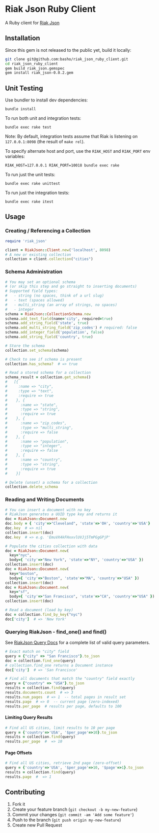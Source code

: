 # Riak Json Ruby Client

A Ruby client for [Riak Json](https://github.com/basho-labs/riak_json/)

## Installation

Since this gem is not released to the public yet, build it locally:

```bash
git clone git@github.com:basho/riak_json_ruby_client.git
cd riak_json_ruby_client
gem build riak_json.gemspec
gem install riak_json-0.0.2.gem
```


## Unit Testing
Use bundler to install dev dependencies:
```
bundle install
```
To run both unit and integration tests:
```
bundle exec rake test
```
Note: By default, integration tests assume that Riak is listening on ```127.0.0.1:8098```
(the result of ```make rel```).

To specify alternate host and port, use the ```RIAK_HOST``` and ```RIAK_PORT``` env variables:
```
RIAK_HOST=127.0.0.1 RIAK_PORT=10018 bundle exec rake
```
To run just the unit tests:
```
bundle exec rake unittest
```
To run just the integration tests:
```
bundle exec rake itest
```
## Usage

### Creating / Referencing a Collection
```ruby
require 'riak_json'

client = RiakJson::Client.new('localhost', 8098)
# A new or existing collection
collection = client.collection("cities")
```

### Schema Administration
```ruby
# You may set an optional schema
# (or skip this step and go straight to inserting documents)
# Supported field types:
#   - string (no spaces, think of a url slug)
#   - text (spaces allowed)
#   - multi_string (an array of strings, no spaces)
#   - integer
schema = RiakJson::CollectionSchema.new
schema.add_text_field(name='city', required=true)
schema.add_string_field('state', true)
schema.add_multi_string_field('zip_codes') # required: false 
schema.add_integer_field('population', false)
schema.add_string_field('country', true)

# Store the schema
collection.set_schema(schema)

# Check to see if schema is present
collection.has_schema?  # => true

# Read a stored schema for a collection
schema_result = collection.get_schema()
#   [{
#     :name => "city",
#     :type => "text",
#     :require => true
#    }, {
#      :name => "state",
#      :type => "string",
#      :require => true
#    }, {
#      :name => "zip_codes",
#      :type => "multi_string",
#      :require => false
#    }, {
#      :name => "population",
#      :type => "integer",
#      :require => false
#    }, {
#      :name => "country",
#      :type => "string",
#      :require => true
#    }]

# Delete (unset) a schema for a collection
collection.delete_schema
```

### Reading and Writing Documents
```ruby
# You can insert a document with no key
# RiakJson generates a UUID type key and returns it
doc = RiakJson::Document.new
doc.body = { 'city'=>"Cleveland", 'state'=>'OH', 'country'=>'USA'}
doc.key  # => nil
collection.insert(doc)
doc.key  # => e.g. 'EmuVX4kFHxxvlUVJj5TmPGgGPjP'

# Populate the cities collection with data
doc = RiakJson::Document.new(
  key="nyc",
  body={ 'city'=>"New York", 'state'=>"NY", 'country'=>"USA" })
collection.insert(doc)
doc = RiakJson::Document.new(
  key="boston",
  body={ 'city'=>"Boston", 'state'=>"MA", 'country'=>"USA" })
collection.insert(doc)
doc = RiakJson::Document.new(
  key="sf",
  body={ 'city'=>"San Francisco", 'state'=>"CA", 'country'=>"USA" })
collection.insert(doc)

# Read a document (load by key)
doc = collection.find_by_key("nyc")
doc['city']  # => 'New York'
```

### Querying RiakJson - find_one() and find()
See [RiakJson Query Docs](https://github.com/basho-labs/riak_json/blob/master/docs/query.md) 
for a complete list of valid query parameters.
```ruby
# Exact match on "city" field
query = {"city" => "San Francisco"}.to_json
doc = collection.find_one(query)
# collection.find_one returns a Document instance
doc['city']  # => 'San Francisco'

# Find all documents that match the "country" field exactly
query = {"country" => "USA"}.to_json
results = collection.find(query)
results.documents.count  # => 3
results.num_pages  # => 1  -- total pages in result set
results.page  # => 0  -- current page (zero-indexed)
results.per_page  # results per page, defaults to 100
```
#### Limiting Query Results
```ruby
# Find all US cities, limit results to 10 per page
query = {'country'=>'USA', '$per_page'=>10}.to_json
results = collection.find(query)
results.per_page  #  => 10
```
#### Page Offsets
```ruby
# Find all US cities, retrieve 2nd page (zero-offset)
query = {'country'=>'USA', '$per_page'=>10, '$page'=>1}.to_json
results = collection.find(query)
results.page  #  => 1
```

## Contributing

1. Fork it
2. Create your feature branch (`git checkout -b my-new-feature`)
3. Commit your changes (`git commit -am 'Add some feature'`)
4. Push to the branch (`git push origin my-new-feature`)
5. Create new Pull Request
